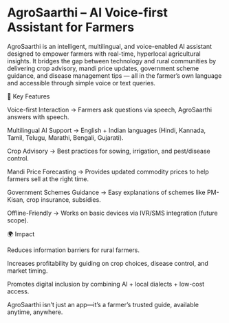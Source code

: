 # AgroSaarthi – AI Voice-first Assistant for Farmers

AgroSaarthi is an intelligent, multilingual, and voice-enabled AI assistant designed to empower farmers with real-time, hyperlocal agricultural insights. It bridges the gap between technology and rural communities by delivering crop advisory, mandi price updates, government scheme guidance, and disease management tips — all in the farmer’s own language and accessible through simple voice or text queries.

🔑 Key Features

Voice-first Interaction → Farmers ask questions via speech, AgroSaarthi answers with speech.

Multilingual AI Support → English + Indian languages (Hindi, Kannada, Tamil, Telugu, Marathi, Bengali, Gujarati).

Crop Advisory → Best practices for sowing, irrigation, and pest/disease control.

Mandi Price Forecasting → Provides updated commodity prices to help farmers sell at the right time.

Government Schemes Guidance → Easy explanations of schemes like PM-Kisan, crop insurance, subsidies.

Offline-Friendly → Works on basic devices via IVR/SMS integration (future scope).

🌍 Impact

Reduces information barriers for rural farmers.

Increases profitability by guiding on crop choices, disease control, and market timing.

Promotes digital inclusion by combining AI + local dialects + low-cost access.

AgroSaarthi isn’t just an app—it’s a farmer’s trusted guide, available anytime, anywhere.
